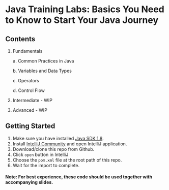 # Java Training Labs: Basics You Need to Know to Start Your Java Journey

## Contents
1. Fundamentals
   
   a. Common Practices in Java
   
   b. Variables and Data Types
   
   c. Operators
   
   d. Control Flow
   
2. Intermediate - WIP

3. Advanced - WIP

## Getting Started

1. Make sure you have installed [Java SDK 1.8](https://www.oracle.com/java/technologies/javase/javase-jdk8-downloads.html).
2. Install [IntelliJ Community](https://www.jetbrains.com/idea/download/#section=windows) and open IntelliJ application.
3. Download/clone this repo from Github.
4. Click `open` button in IntelliJ
5. Choose the `pom.xml` file at the root path of this repo.
6. Wait for the import to complete.

#### Note: For best experience, these code should be used together with accompanying slides.
